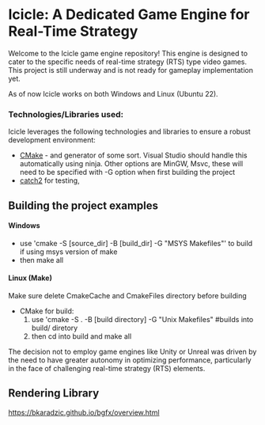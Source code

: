 # Icicle: A Dedicated Game Engine for Real-Time Strategy
Welcome to the Icicle game engine repository! This engine is designed to cater to the specific needs of real-time strategy (RTS) type video games. This project is still underway and is not ready for gameplay implementation yet. 

As of now Icicle works on both Windows and Linux (Ubuntu 22).


### Technologies/Libraries used:

Icicle leverages the following technologies and libraries to ensure a robust development environment:
- [CMake](https://cmake.org/) - and generator of some sort. Visual Studio should handle this automatically using ninja. Other options are MinGW, Msvc, these will need to be specified with -G option when first building the project
- [catch2](https://github.com/catchorg/Catch2/blob/devel/docs/tutorial.md#top) for testing, 



## Building the project examples

#### Windows 
- use 'cmake -S [source_dir] -B [build_dir] -G "MSYS Makefiles"' to build if using msys version of make
- then make all

#### Linux (Make)
Make sure delete CmakeCache and CmakeFiles directory before building
- CMake for build: 
    1. use 'cmake -S . -B [build directory] -G "Unix Makefiles" #builds into build/ diretory
    2. then cd into build and make all


The decision not to employ game engines like Unity or Unreal was driven by the need to have greater autonomy in optimizing performance, particularly in the face of challenging real-time strategy (RTS) elements.


## Rendering Library
https://bkaradzic.github.io/bgfx/overview.html
